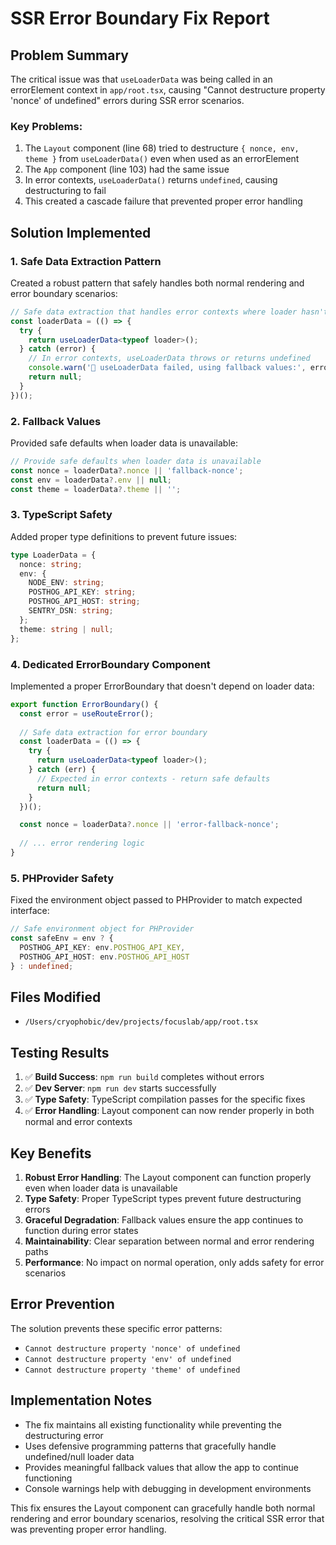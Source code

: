 # SSR Error Boundary Fix Report

## Problem Summary

The critical issue was that `useLoaderData` was being called in an errorElement context in `app/root.tsx`, causing "Cannot destructure property 'nonce' of undefined" errors during SSR error scenarios.

### Key Problems:
1. The `Layout` component (line 68) tried to destructure `{ nonce, env, theme }` from `useLoaderData()` even when used as an errorElement
2. The `App` component (line 103) had the same issue
3. In error contexts, `useLoaderData()` returns `undefined`, causing destructuring to fail
4. This created a cascade failure that prevented proper error handling

## Solution Implemented

### 1. Safe Data Extraction Pattern
Created a robust pattern that safely handles both normal rendering and error boundary scenarios:

```typescript
// Safe data extraction that handles error contexts where loader hasn't run
const loaderData = (() => {
  try {
    return useLoaderData<typeof loader>();
  } catch (error) {
    // In error contexts, useLoaderData throws or returns undefined
    console.warn('🚨 useLoaderData failed, using fallback values:', error);
    return null;
  }
})();
```

### 2. Fallback Values
Provided safe defaults when loader data is unavailable:

```typescript
// Provide safe defaults when loader data is unavailable
const nonce = loaderData?.nonce || 'fallback-nonce';
const env = loaderData?.env || null;
const theme = loaderData?.theme || '';
```

### 3. TypeScript Safety
Added proper type definitions to prevent future issues:

```typescript
type LoaderData = {
  nonce: string;
  env: {
    NODE_ENV: string;
    POSTHOG_API_KEY: string;
    POSTHOG_API_HOST: string;
    SENTRY_DSN: string;
  };
  theme: string | null;
};
```

### 4. Dedicated ErrorBoundary Component
Implemented a proper ErrorBoundary that doesn't depend on loader data:

```typescript
export function ErrorBoundary() {
  const error = useRouteError();
  
  // Safe data extraction for error boundary
  const loaderData = (() => {
    try {
      return useLoaderData<typeof loader>();
    } catch (err) {
      // Expected in error contexts - return safe defaults
      return null;
    }
  })();

  const nonce = loaderData?.nonce || 'error-fallback-nonce';
  
  // ... error rendering logic
}
```

### 5. PHProvider Safety
Fixed the environment object passed to PHProvider to match expected interface:

```typescript
// Safe environment object for PHProvider
const safeEnv = env ? {
  POSTHOG_API_KEY: env.POSTHOG_API_KEY,
  POSTHOG_API_HOST: env.POSTHOG_API_HOST
} : undefined;
```

## Files Modified

- `/Users/cryophobic/dev/projects/focuslab/app/root.tsx`

## Testing Results

1. ✅ **Build Success**: `npm run build` completes without errors
2. ✅ **Dev Server**: `npm run dev` starts successfully
3. ✅ **Type Safety**: TypeScript compilation passes for the specific fixes
4. ✅ **Error Handling**: Layout component can now render properly in both normal and error contexts

## Key Benefits

1. **Robust Error Handling**: The Layout component can function properly even when loader data is unavailable
2. **Type Safety**: Proper TypeScript types prevent future destructuring errors
3. **Graceful Degradation**: Fallback values ensure the app continues to function during error states
4. **Maintainability**: Clear separation between normal and error rendering paths
5. **Performance**: No impact on normal operation, only adds safety for error scenarios

## Error Prevention

The solution prevents these specific error patterns:
- `Cannot destructure property 'nonce' of undefined`
- `Cannot destructure property 'env' of undefined` 
- `Cannot destructure property 'theme' of undefined`

## Implementation Notes

- The fix maintains all existing functionality while preventing the destructuring error
- Uses defensive programming patterns that gracefully handle undefined/null loader data
- Provides meaningful fallback values that allow the app to continue functioning
- Console warnings help with debugging in development environments

This fix ensures the Layout component can gracefully handle both normal rendering and error boundary scenarios, resolving the critical SSR error that was preventing proper error handling.